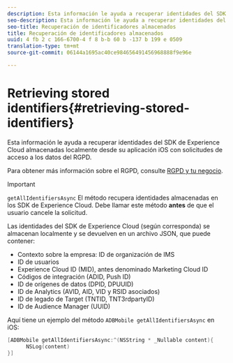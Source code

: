 ```yaml
---
description: Esta información le ayuda a recuperar identidades del SDK de Experience Cloud almacenadas localmente desde su aplicación iOS con solicitudes de acceso a los datos del RGPD.
seo-description: Esta información le ayuda a recuperar identidades del SDK de Experience Cloud almacenadas localmente desde su aplicación iOS con solicitudes de acceso a los datos del RGPD.
seo-title: Recuperación de identificadores almacenados
title: Recuperación de identificadores almacenados
uuid: 4 fb 2 c 166-6700-4 f 8 b-b 60 b -137 b 199 e 0509
translation-type: tm+mt
source-git-commit: 06144a1695ac40ce984656491456968888f9e96e

---
```



# Retrieving stored identifiers{#retrieving-stored-identifiers}

Esta información le ayuda a recuperar identidades del SDK de Experience Cloud almacenadas localmente desde su aplicación iOS con solicitudes de acceso a los datos del RGPD.

Para obtener más información sobre el RGPD, consulte [RGPD y tu negocio](https://www.adobe.com/privacy/general-data-protection-regulation.html).

>[!IMPORTANT]
>
>`getAllIdentifiersAsync` El método recupera identidades almacenadas en los SDK de Experience Cloud. Debe llamar este método **antes** de que el usuario cancele la solicitud.

Las identidades del SDK de Experience Cloud (según corresponda) se almacenan localmente y se devuelven en un archivo JSON, que puede contener:

* Contexto sobre la empresa: ID de organización de IMS
* ID de usuarios
* Experience Cloud ID (MID), antes denominado Marketing Cloud ID
* Códigos de integración (ADID, Push ID)
* ID de orígenes de datos (DPID, DPUUID)
* ID de Analytics (AVID, AID, VID y RSID asociados)
* ID de legado de Target (TNTID, TNT3rdpartyID)
* ID de Audience Manager (UUID)

Aquí tiene un ejemplo del método `ADBMobile getAllIdentifiersAsync` en iOS:

```objective-c
[ADBMobile getAllIdentifiersAsync:^(NSString * _Nullable content){
      NSLog(content) 
}]
```

